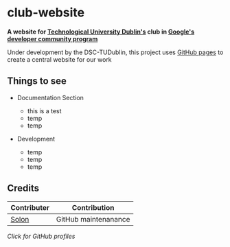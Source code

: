 # club-website
**A website for [Technological University Dublin's](https://www.tudublin.ie/) club in [Google's developer community program](https://developers.google.com/community/dsc)**

Under development by the DSC-TUDublin, this project uses [GitHub pages](https://pages.github.com/) to create a central website for our work

## Things to see
 
 - Documentation Section
    - this is a test
    - temp
    - temp

 - Development
    - temp
    - temp
    - temp

## Credits

| Contributer | Contribution |
|-|-|
|[Solon](https://github.com/1Solon)|GitHub maintenanance

*Click for GitHub profiles*